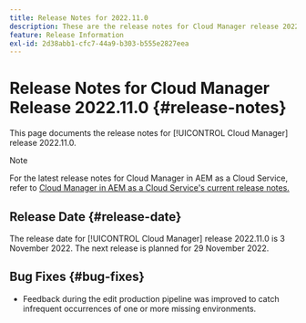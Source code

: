 ```yaml
---
title: Release Notes for 2022.11.0
description: These are the release notes for Cloud Manager release 2022.11.0.
feature: Release Information
exl-id: 2d38abb1-cfc7-44a9-b303-b555e2827eea
---
```


# Release Notes for Cloud Manager Release 2022.11.0 {#release-notes}

This page documents the release notes for [!UICONTROL Cloud Manager] release 2022.11.0.

>[!NOTE]
>
>For the latest release notes for Cloud Manager in AEM as a Cloud Service, refer to [Cloud Manager in AEM as a Cloud Service's current release notes.](https://experienceleague.adobe.com/docs/experience-manager-cloud-service/content/implementing/using-cloud-manager/release-notes-cloud-manager/release-notes-cm-current.html)

## Release Date {#release-date}

The release date for [!UICONTROL Cloud Manager] release 2022.11.0 is 3 November 2022. The next release is planned for 29 November 2022.

## Bug Fixes {#bug-fixes}

* Feedback during the edit production pipeline was improved to catch infrequent occurrences of one or more missing environments.
